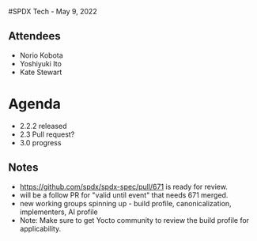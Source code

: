 #SPDX Tech - May 9, 2022

## Attendees
- Norio Kobota
- Yoshiyuki Ito
- Kate Stewart

# Agenda
- 2.2.2 released
- 2.3 Pull request?
- 3.0 progress

## Notes
- https://github.com/spdx/spdx-spec/pull/671 is ready for review.
- will be a follow PR for "valid until event"  that needs 671 merged.
- new working groups spinning up - build profile, canonicalization, implementers, AI profile
- Note:  Make sure to get Yocto community to review the build profile for applicability.
